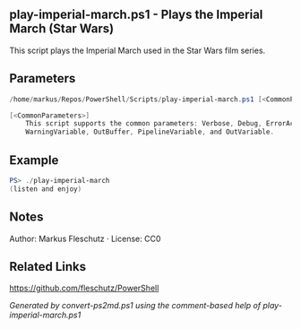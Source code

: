## play-imperial-march.ps1 - Plays the Imperial March (Star Wars)

This script plays the Imperial March used in the Star Wars film series.

## Parameters
```powershell
/home/markus/Repos/PowerShell/Scripts/play-imperial-march.ps1 [<CommonParameters>]

[<CommonParameters>]
    This script supports the common parameters: Verbose, Debug, ErrorAction, ErrorVariable, WarningAction, 
    WarningVariable, OutBuffer, PipelineVariable, and OutVariable.
```

## Example
```powershell
PS> ./play-imperial-march
(listen and enjoy)

```

## Notes
Author: Markus Fleschutz · License: CC0

## Related Links
https://github.com/fleschutz/PowerShell

*Generated by convert-ps2md.ps1 using the comment-based help of play-imperial-march.ps1*
